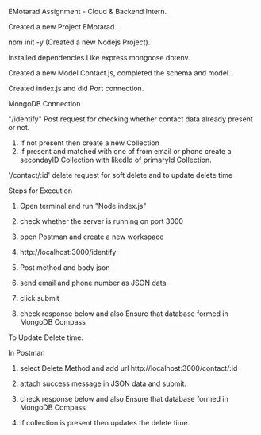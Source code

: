 EMotarad Assignment - Cloud & Backend Intern.

Created a new Project EMotarad.

npm init -y (Created a new Nodejs Project).

Installed dependencies Like express mongoose dotenv.

Created a new Model Contact.js, completed the schema and model.

Created index.js and did Port connection.

MongoDB Connection 

"/identify" Post request for checking whether contact data already present or not.

1) If not present then create a new Collection
2) If present and matched with one of from email or phone create a secondayID Collection with likedId of primaryId Collection.

'/contact/:id' delete request for soft delete and to update delete time


Steps for Execution

1) Open terminal and run "Node index.js"

2) check whether the server is running on port 3000

3) open Postman and create a new workspace

4) http://localhost:3000/identify  

5) Post method and body json

6) send email and phone number as JSON data

7) click submit

8) check response below and also Ensure that database formed in MongoDB Compass

To Update Delete time.

In Postman

1) select Delete Method and add url http://localhost:3000/contact/:id

2) attach success message in JSON data and submit.

3) check response below and also Ensure that database formed in MongoDB Compass

4) if collection is present then updates the delete time.
   
